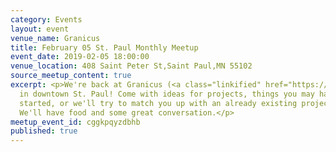 ```yaml
---
category: Events
layout: event
venue_name: Granicus
title: February 05 St. Paul Monthly Meetup
event_date: 2019-02-05 18:00:00
venue_location: 408 Saint Peter St,Saint Paul,MN 55102
source_meetup_content: true
excerpt: <p>We're back at Granicus (<a class="linkified" href="https://granicus.com">https://granicus.com</a>)
  in downtown St. Paul! Come with ideas for projects, things you may have already
  started, or we'll try to match you up with an already existing project or idea.
  We'll have food and some great conversation.</p>
meetup_event_id: cggkpqyzdbhb
published: true
---
```

